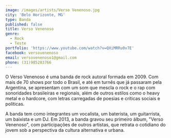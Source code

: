 ```yaml
---
image: /images/artists/Verso Venenoso.jpg
city: 'Belo Horizonte, MG'
type: Banda
published: false
title: Verso Venenoso
genre:
  - Rock
  - Teste
portfolio: 'https://www.youtube.com/watch?v=QXiMRRu0v7E'
facebook: versovenenoso
email: versovenenoso1@gmail.com
phone: (31)985283766
---
```

O Verso Venenoso é uma banda de rock autoral formada em 2009. Com mais de 70 shows por todo o Brasil, e até em turnês que já passaram pela Argentina, se apresentam com um som que mescla o rock e o rap com sonoridades brasileiras e regionais, além de outros estilos como o heavy metal e o hardcore, com letras carregadas de poesias e críticas sociais e políticas.

A banda tem como integrantes um vocalista, um baterista, um guitarrista, um baixista e um DJ. Em 2013, a banda gravou seu primeiro álbum, "Verso Venenoso", com participações de outros artistas, que retrata o cotidiano do jovem sob a perspectiva da cultura alternativa e urbana.
